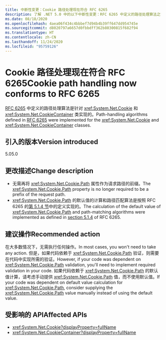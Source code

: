 ```yaml
---
title: 中断性变更：Cookie 路径处理现在符合 RFC 6265
description: 了解 .NET 5.0 中的以下中断性变更：RFC 6265 中定义的路径处理算法之前针对 Cookie 和 CookieContainer 类而实现，
ms.date: 08/18/2020
ms.openlocfilehash: 4aea06f434c4bbbef7d94b4b39ff647dd954745e
ms.sourcegitcommit: d8020797a6657d0fbbdff362b80300815f682f94
ms.translationtype: HT
ms.contentlocale: zh-CN
ms.lasthandoff: 11/24/2020
ms.locfileid: "95759126"
---
```

# <a name="cookie-path-handling-now-conforms-to-rfc-6265"></a><span data-ttu-id="ddab0-103">Cookie 路径处理现在符合 RFC 6265</span><span class="sxs-lookup"><span data-stu-id="ddab0-103">Cookie path handling now conforms to RFC 6265</span></span>

<span data-ttu-id="ddab0-104">[RFC 6265](https://tools.ietf.org/html/rfc6265) 中定义的路径处理算法是针对 <xref:System.Net.Cookie> 和 <xref:System.Net.CookieContainer> 类实现的。</span><span class="sxs-lookup"><span data-stu-id="ddab0-104">Path-handling algorithms defined in [RFC 6265](https://tools.ietf.org/html/rfc6265) were implemented for the <xref:System.Net.Cookie> and <xref:System.Net.CookieContainer> classes.</span></span>

## <a name="version-introduced"></a><span data-ttu-id="ddab0-105">引入的版本</span><span class="sxs-lookup"><span data-stu-id="ddab0-105">Version introduced</span></span>

<span data-ttu-id="ddab0-106">5.0</span><span class="sxs-lookup"><span data-stu-id="ddab0-106">5.0</span></span>

## <a name="change-description"></a><span data-ttu-id="ddab0-107">更改描述</span><span class="sxs-lookup"><span data-stu-id="ddab0-107">Change description</span></span>

- <span data-ttu-id="ddab0-108">无需再将 <xref:System.Net.Cookie.Path> 属性作为请求路径的前缀。</span><span class="sxs-lookup"><span data-stu-id="ddab0-108">The <xref:System.Net.Cookie.Path> property is no longer required to be a prefix of the request path.</span></span>
- <span data-ttu-id="ddab0-109"><xref:System.Net.Cookie.Path> 的默认值的计算和路径匹配算法是按照 RFC 6265 的[第 5.1.4 节](https://tools.ietf.org/html/rfc6265#section-5.1.4)中的定义实现的。</span><span class="sxs-lookup"><span data-stu-id="ddab0-109">The calculation of the default value of <xref:System.Net.Cookie.Path> and path-matching algorithms were implemented as defined in [section 5.1.4](https://tools.ietf.org/html/rfc6265#section-5.1.4) of RFC 6265.</span></span>

## <a name="recommended-action"></a><span data-ttu-id="ddab0-110">建议操作</span><span class="sxs-lookup"><span data-stu-id="ddab0-110">Recommended action</span></span>

<span data-ttu-id="ddab0-111">在大多数情况下，无需执行任何操作。</span><span class="sxs-lookup"><span data-stu-id="ddab0-111">In most cases, you won't need to take any action.</span></span> <span data-ttu-id="ddab0-112">但是，如果代码依赖于 <xref:System.Net.Cookie.Path> 验证，则需要在代码中实现所需的验证。</span><span class="sxs-lookup"><span data-stu-id="ddab0-112">However, if your code was dependent on <xref:System.Net.Cookie.Path> validation, you'll need to implement required validation in your code.</span></span> <span data-ttu-id="ddab0-113">如果代码依赖于 <xref:System.Net.Cookie.Path> 的默认值计算，请考虑手动提供 <xref:System.Net.Cookie.Path> 值，而不使用默认值。</span><span class="sxs-lookup"><span data-stu-id="ddab0-113">If your code was dependent on default value calculation for <xref:System.Net.Cookie.Path>, consider supplying the <xref:System.Net.Cookie.Path> value manually instead of using the default value.</span></span>

## <a name="affected-apis"></a><span data-ttu-id="ddab0-114">受影响的 API</span><span class="sxs-lookup"><span data-stu-id="ddab0-114">Affected APIs</span></span>

- <xref:System.Net.Cookie?displayProperty=fullName>
- <xref:System.Net.CookieContainer?displayProperty=fullName>

<!--

### Affected APIs

- `T:System.Net.Cookie`
- `T:System.Net.CookieContainer`

### Category

Networking

-->
